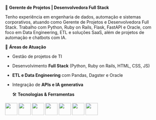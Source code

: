 💼 **Gerente de Projetos | Desenvolvedora Full Stack**

Tenho experiência em engenharia de dados, automação e sistemas corporativos, atuando como Gerente de Projetos e Desenvolvedora Full Stack. Trabalho com Python, Ruby on Rails, Flask, FastAPI e Oracle, com foco em Data Engineering, ETL e soluções SaaS, além de projetos de automação e chatbots com IA.

🚀 **Áreas de Atuação**

- Gestão de projetos de TI  
- Desenvolvimento **Full Stack** (Python, Ruby on Rails, HTML, CSS, JS)  
- **ETL e Data Engineering** com Pandas, Dagster e Oracle  
- Integração de **APIs e IA generativa**

  🛠️ **Tecnologias & Ferramentas**

<p align="left">
  <img src="https://cdn.jsdelivr.net/gh/devicons/devicon/icons/python/python-original.svg" width="40" height="40"/>
  <img src="https://cdn.jsdelivr.net/gh/devicons/devicon/icons/ruby/ruby-original.svg" width="40" height="40"/>
  <img src="https://cdn.jsdelivr.net/gh/devicons/devicon/icons/rails/rails-original-wordmark.svg" width="40" height="40"/>
  <img src="https://cdn.jsdelivr.net/gh/devicons/devicon/icons/java/java-original.svg" width="40" height="40"/>
  <img src="https://cdn.jsdelivr.net/gh/devicons/devicon/icons/oracle/oracle-original.svg" width="40" height="40"/>
  <img src="https://cdn.jsdelivr.net/gh/devicons/devicon/icons/docker/docker-original.svg" width="40" height="40"/>
  <img src="https://cdn.jsdelivr.net/gh/devicons/devicon/icons/git/git-original.svg" width="40" height="40"/>
</p>

